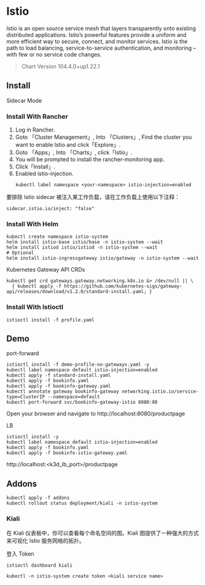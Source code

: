 # Istio

Istio is an open source service mesh that layers transparently onto existing distributed applications. Istio’s powerful features provide a uniform and more efficient way to secure, connect, and monitor services. Istio is the path to load balancing, service-to-service authentication, and monitoring – with few or no service code changes.

> Chart Version 104.4.0+up1.22.1

## Install

Sidecar Mode

### Install With Rancher

1. Log in Rancher.
2. Goto 「Cluster Management」, Into 「Clusters」, Find the cluster you want to enable Istio and click「Explore」.
3. Goto 「Apps」, Into 「Charts」, click「Istio」.
4. You will be prompted to install the rancher-monitoring app.
5. Click「Install」.
6. Enabled istio-injection.
   ```
   kubectl label namespace <your-namespace> istio-injection=enabled
   ```

要排除 Istio sidecar 被注入某工作负载，请在工作负载上使用以下注释：

```
sidecar.istio.io/inject: "false"
```

### Install With Helm

```
kubectl create namespace istio-system
helm install istio-base istio/base -n istio-system --wait
helm install istiod istio/istiod -n istio-system --wait
# Optional
helm install istio-ingressgateway istio/gateway -n istio-system --wait
```

Kubernetes Gateway API CRDs

```
kubectl get crd gateways.gateway.networking.k8s.io &> /dev/null || \
  { kubectl apply -f https://github.com/kubernetes-sigs/gateway-api/releases/download/v1.2.0/standard-install.yaml; }
```

### Install With Istioctl

```
istioctl install -f profile.yaml
```

## Demo

port-forward

```
istioctl install -f demo-profile-no-gateways.yaml -y
kubectl label namespace default istio-injection=enabled
kubectl apply -f standard-install.yaml
kubectl apply -f bookinfo.yaml
kubectl apply -f bookinfo-gateway.yaml
kubectl annotate gateway bookinfo-gateway networking.istio.io/service-type=ClusterIP --namespace=default
kubectl port-forward svc/bookinfo-gateway-istio 8080:80
```

Open your browser and navigate to http://localhost:8080/productpage

LB

```
istioctl install -y
kubectl label namespace default istio-injection=enabled
kubectl apply -f bookinfo.yaml
kubectl apply -f bookinfo-istio-gateway.yaml
```

http://localhost:<k3d_lb_port>/productpage

## Addons

```
kubectl apply -f addons
kubectl rollout status deployment/kiali -n istio-system
```

### Kiali

在 Kiali 仪表板中，你可以查看每个命名空间的图。Kiali 图提供了一种强大的方式来可视化 Istio 服务网格的拓扑。

登入 Token

```
istioctl dashboard kiali

kubectl -n istio-system create token <kiali service name>
```
